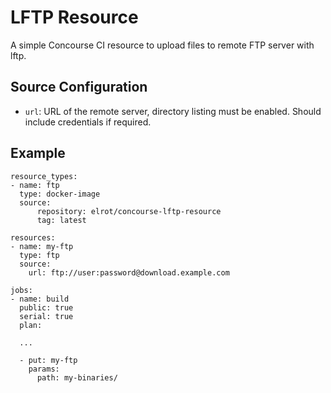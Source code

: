 # LFTP Resource

A simple Concourse CI resource to upload files to remote FTP server with lftp.

## Source Configuration

* `url`: URL of the remote server, directory listing must be enabled. Should include credentials if required.


## Example

```
resource_types:
- name: ftp
  type: docker-image
  source:
      repository: elrot/concourse-lftp-resource
      tag: latest

resources:
- name: my-ftp
  type: ftp
  source:
    url: ftp://user:password@download.example.com

jobs:
- name: build
  public: true
  serial: true
  plan:
  
  ...
  
  - put: my-ftp
    params:
      path: my-binaries/
```

